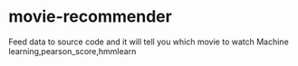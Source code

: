 # movie-recommender
Feed data to source code and it will tell you which movie to watch   Machine learning,pearson_score,hmmlearn
